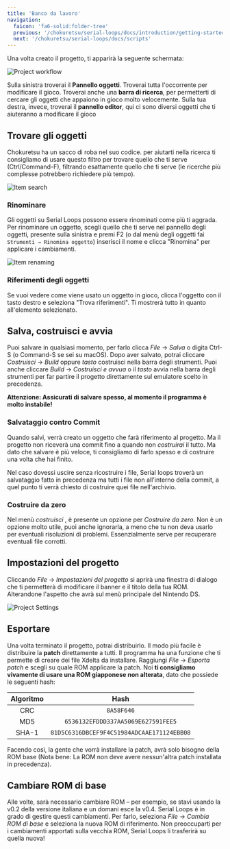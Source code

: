 ```yaml
---
title: 'Banco da lavoro'
navigation:
  faicon: 'fa6-solid:folder-tree'
  previous: '/chokuretsu/serial-loops/docs/introduction/getting-started'
  next: '/chokuretsu/serial-loops/docs/scripts'
---
```


Una volta creato il progetto, ti apparirà la seguente schermata:

![Project workflow](/images/chokuretsu/serial-loops/project-workflow.png)

Sulla sinistra troverai il **Pannello oggetti**. Troverai tutta l'occorrente per modificare il gioco. Troverai anche una **barra di ricerca**, per permetterti di cercare gli oggetti che appaiono in gioco molto velocemente. Sulla tua destra, invece, troverai il **pannello editor**, qui ci sono diversi oggetti che ti aiuteranno a modificare il gioco

## Trovare gli oggetti
Chokuretsu ha un sacco di roba nel suo codice. per aiutarti nella ricerca ti consigliamo di usare questo filtro per trovare quello che ti serve (Ctrl/Command-F), filtrando esattamente quello che ti serve (le ricerche più complesse potrebbero richiedere più tempo).

![Item search](/images/chokuretsu/serial-loops/item-search.png)

### Rinominare
Gli oggetti su Serial Loops possono essere rinominati come più ti aggrada. Per rinominare un oggetto, scegli quello che ti serve nel pannello degli oggetti, presente sulla sinistra e premi F2 (o dal menù degli oggetti fai `Strumenti → Rinomina oggetto`) inserisci il nome e clicca "Rinomina" per applicare i cambiamenti.

![Item renaming](/images/chokuretsu/serial-loops/item-renaming.png)

### Riferimenti degli oggetti
Se vuoi vedere come viene usato un oggetto in gioco, clicca l'oggetto con il tasto destro e seleziona "Trova riferimenti". Ti mostrerà tutto in quanto all'elemento
selezionato.

## Salva, costruisci e avvia
Puoi salvare in qualsiasi momento, per farlo clicca _File_ &rarr; _Salva_ o digita Ctrl-S (o Command-S se sei su macOS). Dopo aver salvato, potrai cliccare _Costruisci_ &rarr; _Build_ oppure _tasto_ costruisci nella barra degli strumenti. Puoi anche cliccare _Build_ &rarr; _Costruisci e avvua_ o il _tasto_ avvia nella barra degli strumenti per far partire il progetto direttamente sul emulatore scelto in precedenza.

**Attenzione: Assicurati di salvare spesso, al momento il programma è molto instabile!**

### Salvataggio contro Commit
Quando salvi, verrà creato un oggetto che farà riferimento al progetto. Ma il progetto non riceverà una commit fino a quando non 
_costruirai_ il tutto. Ma dato che salvare è più veloce, ti consigliamo di farlo spesso e di costruire una volta che hai finito.

Nel caso dovessi uscire senza ricostruire i file, Serial loops troverà un salvataggio fatto in precedenza ma tutti i file non all'interno della commit, a quel punto
ti verrà chiesto di costruire quei file nell'archivio.

### Costruire da zero
Nel menù _costruisci_ , è presente un opzione per _Costruire da zero_. Non è un opzione molto utile, puoi anche ignorarla, a meno che tu non deva usarlo per eventuali risoluzioni di problemi. Essenzialmente serve per recuperare eventuali file corrotti.

## Impostazioni del progetto
Cliccando _File_ &rarr; _Impostazioni del progetto_ si aprirà una finestra di dialogo che ti permetterà di modificare il banner e il titolo della tua ROM. Alterandone l'aspetto che avrà sul menù principale del Nintendo DS.

![Project Settings](/images/chokuretsu/serial-loops/project-settings.png)

## Esportare
Una volta terminato il progetto, potrai distribuirlo. Il modo più facile è distribuire la **patch** direttamente a tutti.
Il programma ha una funzione che ti permette di creare dei file Xdelta da installare. Raggiungi _File_ &rarr; _Esporta patch_ e scegli su quale ROM applicare
la patch. Noi **ti consigliamo vivamente di usare una ROM giapponese non alterata**, dato che possiede le seguenti hash:

| Algoritmo | Hash |
|:---------:|:----:|
| CRC | `8A58F646` |
| MD5 | `6536132EFDDD337AA5069E627591FEE5` |
| SHA-1 | `81D5C6316DBCEF9F4C51984ADCAAE171124EBB08` |

Facendo così, la gente che vorrà installare la patch, avrà solo bisogno della ROM base (Nota bene: La ROM non deve avere nessun'altra patch installata in precedenza).

## Cambiare ROM di base
Alle volte, sarà necessario cambiare ROM &ndash; per esempio, se stavi usando la v0.2 della versione italiana e un domani esce la v0.4. Serial Loops
è in grado di gestire questi cambiamenti. Per farlo, seleziona _File_ &rarr; _Cambia ROM di base_ e seleziona la nuova ROM di riferimento.
Non preoccuparti per i cambiamenti apportati sulla vecchia ROM, Serial Loops li trasferirà su quella nuova!